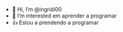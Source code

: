 - 👋 Hi, I’m @ingridi00
- 👀 I’m interested em aprender a programar
-    👍    Estou a prendendo a  programar

<!---
ingridi00/ingridi00 is a ✨ special ✨ repository because its `README.md` (this file) appears on your GitHub profile.
You can click the Preview link to take a look at your changes.
--->
